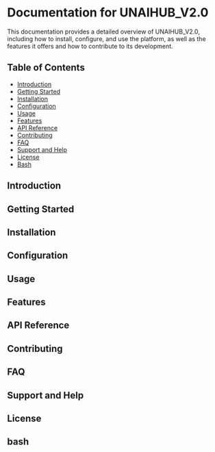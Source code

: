 # Documentation for UNAIHUB_V2.0

This documentation provides a detailed overview of UNAIHUB_V2.0, including how to install, configure, and use the platform, as well as the features it offers and how to contribute to its development.

## Table of Contents

- [Introduction](#introduction)
- [Getting Started](#getting-started)
- [Installation](#installation)
- [Configuration](#configuration)
- [Usage](#usage)
- [Features](#features)
- [API Reference](#api-reference)
- [Contributing](#contributing)
- [FAQ](#faq)
- [Support and Help](#support-and-help)
- [License](#license)
- [Bash](#bash)

## Introduction

[//]: # "Provide an overview of UNAIHUB_V2.0, the problems it solves, and its target audience."

## Getting Started

[//]: # "Offer a quick-start section for users to get the platform up and running as quickly as possible."

## Installation

[//]: # "Detail the installation process, system requirements, and any dependencies."

## Configuration

[//]: # "Insert x here, etc."

## Usage

[//]: # "Insert x here, etc."

## Features

[//]: # "Insert x here, etc."

## API Reference

[//]: # "Insert x here, etc."

## Contributing

[//]: # "Insert x here, etc."

## FAQ

[//]: # "Insert x here, etc."

## Support and Help

[//]: # "Insert x here, etc."

## License

[//]: # "Insert x here, etc."

## bash

[//]: # "Insert installation commands here, etc."
